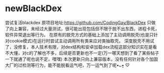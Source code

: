 # newBlackDex
尝试复活blackdex
原项目地址:https://github.com/CodingGay/BlackDex
只做了向上兼容，未经过大量测试，很可能出现包括但不限于脱不出东西，进程卡死，软件异常退出等行为。
在原有的脱壳方式的基础上添加了主动调用脱壳(也是只针对cookie模式)在运行时尝试主动调用所有类来应对类抽取壳。
深度脱壳不用试了，没修复，本人技术有限，对dex结构和安卓加载dex流程这部分知识实在是看不大懂，对c的了解也不多，后续是否更新也不一定(万一哪天想到了看了某些帖子一下就通了呢也说不定，嘿嘿)
本次更新只向上兼容版本，没有任何针对各个加固大厂的过检测等行为，能不能脱看运气吧，万一运气到了呢•ᴗ•͈ ♡ ​
